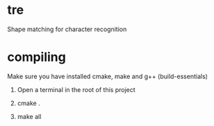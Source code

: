 # tre
Shape matching for character recognition

# compiling
Make sure you have installed cmake, make and g++ (build-essentials)

1. Open a terminal in the root of this project

2. cmake .

3. make all
